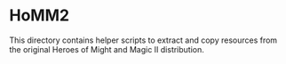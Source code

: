 # HoMM2

This directory contains helper scripts to extract and copy resources from the original Heroes
of Might and Magic II distribution.

